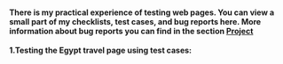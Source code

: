 <h4>There is my practical experience of testing web pages. You can view a small part of my checklists, test cases, and bug reports here. More information about bug reports you can find in the section <a href="https://github.com/Aleksandrkobets99/myfirsttest/projects?query=is%3Aopen">Project</a></h4>

<strong>1.Testing the Egypt travel page using test cases:</strong> 


